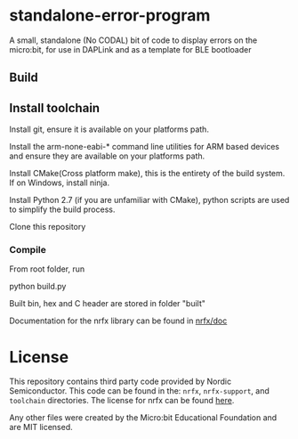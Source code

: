 # standalone-error-program
A small, standalone (No CODAL) bit of code to display errors on the micro:bit, for use in DAPLink and as a template for BLE bootloader

## Build

## Install toolchain

Install git, ensure it is available on your platforms path.

Install the arm-none-eabi-\* command line utilities for ARM based devices and ensure they are available on your platforms path.

Install CMake(Cross platform make), this is the entirety of the build system. If on Windows, install ninja.

Install Python 2.7 (if you are unfamiliar with CMake), python scripts are used to simplify the build process.

Clone this repository


### Compile

From root folder, run

python build.py

Built bin, hex and C header are stored in folder "built"

Documentation for the nrfx library can be found in [nrfx/doc](https://github.com/microbit-foundation/standalone-error-program/tree/master/nrfx/doc)

# License

This repository contains third party code provided by Nordic Semiconductor. This code can be found in the: `nrfx`, `nrfx-support`, and `toolchain` directories.
The license for nrfx can be found [here](nrfx/LICENSE).

Any other files were created by the Micro:bit Educational Foundation and are MIT licensed.
